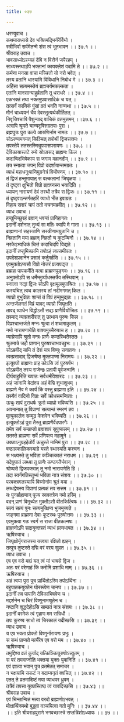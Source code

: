 ```yaml
---
title: ०३७

---
```

धरण्युवाच ।  
कथमाराध्यसे देव भक्तिमद्भिर्नरैर्विभो ।  
स्त्रीभिर्वा सर्वमेतन्मे शंस त्वं भूतभावन ।। ३७.१ ।।  
श्रीवराह उवाच ।  
भावसाध्योऽस्म्यहं देवि न वित्तैर्न जपैरहम् ।  
साध्यस्तथाऽपि भक्तानां कायक्लेशं वदामि ते ।। ३७.२ ।।  
कर्मणा मनसा वाचा मच्चित्तो यो नरो भवेत् ।  
तस्य व्रतानि धास्यामि विविधानि निबोध मे ।। ३७.३ ।।  
अहिंसा सत्यमस्तेयं ब्रह्मचर्यमकल्कता ।  
एतानि मानसान्याहुर्व्रतानि तु धराधरे ।। ३७.४ ।।  
एकभक्तं तथा नक्तमुपवासादिकं च यत् ।  
तत्सर्वं कायिकं पुंसां व्रतं भवति नान्यथा ।। ३७.५ ।।  
मौनं चाध्ययनं चैव देवस्तुत्यर्थकीर्तितत् ।  
निवृत्तिश्चापि पैशुन्याद् वाचिकं व्रतमुत्तमम् ।।३७.६ ।।  
अत्रापि श्रूयते चान्यदृषिरुग्रतपाः पुरा ।  
ब्रह्मपुत्रः पुरा कल्पे आरुणिर्नाम नामतः ।। ३७.७ ।।  
सोऽरण्यमगमत् किञ्चित् तपोर्थी द्विजसत्तमः ।  
तपस्तेपे ततस्तस्मिन्नुपवासपरायणः ।। ३७.८ ।।  
देविकायास्तटे रम्ये सोऽवसद् ब्राह्मणः किल ।  
कदाचिदभिषेकाय स जगाम महानदीम् ।। ३७.९ ।।  
तत्र स्नात्वा जपन् विप्रो ददर्शायान्तमग्रतः ।  
व्याधं महाधनुःपाणिमुग्रनेत्रं विभीषणम् ।। ३७.१० ।।  
तं द्विजं हन्तुमायात् स वल्कलानां जिघृक्षया ।  
तं दृष्ट्वा क्षुभितो विप्रो ब्रह्मघ्नस्य भयादिति ।  
ध्यायन् नारायणं देवं तस्थौ तत्रैव स द्विजः ।। ३७.११ ।।  
तं दृष्ट्वाऽन्तर्गतहरिं व्याधो भीत इवाग्रतः ।  
विहाय सशरं चापं ततो वचनमब्रवीत् ।। ३७.१२ ।।  
व्याध उवाच ।  
हन्तुमिच्छुरहं ब्रह्मन् भवन्तं प्रागिहागतः ।  
इदानीं दर्शनात् तुभ्यं सा मतिः क्वापि मे गाता ।। ३७.१३ ।।  
ब्राह्मणानां सहस्त्राणि सस्त्रीणामयुतानि च ।  
निहतानि मया ब्रह्मन् निहतौ च कुटम्बिनौ ।। ३७.१४ ।।  
नरकेऽभ्यधिकं चित्तं कदाचिदपि विद्यते ।  
इदानीं तप्तुमिच्छामि तपोऽहं त्वत्समीपतः ।  
उपदेशप्रदानेन प्रसादं कर्तुमर्हसि ।। ३७.१५ ।।  
एवमुक्तोऽप्यसौ विप्रो नोत्तरं प्रत्यपद्यत ।  
ब्रह्महा पापकर्मेति मत्वा ब्राह्मणपुङ्गवः ।। ३७.१६ ।।  
अनुक्तोऽपि स धर्मेप्सुर्व्याधस्तत्रैव तस्थिवान् ।  
स्नात्वा नद्यां द्विजः सोऽपि वृक्षमूलमुपाश्रितः ।। ३७.१७ ।।  
कस्यचित् त्वथ कालस्य तां नदीमगमत् किल ।  
व्याघ्रो बुभुक्षितः शान्तं तं विप्रं हन्तुमुद्यतः ।। ३७.१८ ।।  
अन्तर्जलगतं विप्रं यावद् व्याघ्रो जिघृक्षति ।  
तावद् व्याधेन विद्धोऽसौ सद्यः प्राणैर्वियोजितः ।। ३७.१९ ।।  
तस्माद् व्याघ्रशरीरात् तु उत्थाय पुरुषः किल ।  
विप्रश्चान्तर्जले मग्नः श्रुत्वा तं शब्दमाकुलम् ।  
नमो नारायणायेति वाक्यमुच्चैरुवाच ह ।। ३७.२० ।।  
व्याघ्रेणापि श्रुतो मन्त्रः प्राणैः कण्ठस्थितैस्ततः ।  
श्रुतमात्रे जहौ प्राणान् पुरुषश्चाभवच्छुभः ।। ३७.२१ ।।  
सोऽब्रवीद् यामि तं देशं यत्र विष्णुः सनातनः ।  
त्वत्प्रसादाद् द्विजश्रेष्ठ मुक्तपाप्मा निरामयः ।। ३७.२२ ।।  
इत्युक्तो ब्राह्मणः प्राह कोऽसि त्वं पुरुषर्षभ ।  
सोऽब्रवीत् तस्य राजेन्द्रः प्रतापी पूर्वजन्मनि ।  
दीर्घबाहुरिति ख्यातः सर्वधर्मविशारदः ।। ३७.२३ ।।  
अहं जानामि वेदांश्च अहं वेद्मि शुभाशुभम् ।  
ब्राह्मणे नैव मे कार्यं किं वस्तु ब्राह्मणा इति ।। ३७.२४ ।।  
तस्यैवं वादिनो विप्राः सर्वे क्रोधसमन्विताः ।  
ऊचुः शापं दुराधर्षः क्रूरो व्याघ्रो भविष्यसि ।। ३७.२५ ।।  
अवमानात् तु विप्राणां सत्यान्तं स्मरणं तव ।  
मृत्युकालेन सम्मूढ केशवेन भविष्यति ।। ३७.२६ ।।  
इत्युक्तोऽहं पुरा तैस्तु ब्राह्मणैर्वेदपारगैः ।  
तमेव सर्वं सम्प्राप्तो ब्रह्मशापं सुपुष्कलम् ।। ३७.२७ ।।  
ततस्ते ब्राह्मणा सर्वे प्रणिपत्य महामुने ।  
उक्ताऽनुग्रहहेतोर्वै ऊचुस्ते मामिमं पुरा ।। ३७.२८ ।।  
षष्ठान्नकालिकस्याग्रे यस्ते स्थास्यति कश्चन ।  
स भक्ष्यस्ते तु भविता कञ्चित्कालं नराधम ।। ३७.२९ ।।  
यदेषुघातं लब्ध्वा तु प्राणैः कण्ठगतैर्भवान् ।  
श्रोष्यसे द्विजवक्त्रात् तु नमो नारायणेति हि ।  
तदा स्वर्गगतिस्तुभ्यं भविता नात्र संशयः ।। ३७.३० ।।  
परवक्त्रगतस्यापि विष्णोर्नाम श्रुतं मया ।  
लब्धद्वेषस्य विप्राणां प्रत्यक्षं तव सत्तम ।। ३७.३१ ।।  
यः पुनर्ब्राह्मणान् पूज्य स्ववक्त्रेण नमो हरिम् ।  
वदन् प्राणं विमुच्येत मुक्तौऽसौ वीतकिल्बिषः ।।। ३७.३२ ।।  
सत्यं सत्यं पुनः सत्यमुत्क्षिप्य भुजमुच्यते ।  
जङ्गमा ब्राह्मणा देवाः कूटस्थः पुरुषोत्तमः ।। ३७.३३ ।।  
एवमुक्त्वा गतः स्वर्गं स राजा वीतकल्मषः ।  
ब्राह्मणोऽपि सदायुक्तस्तं व्याधं प्रत्यभाषत ।। ३७.३४ ।।  
ऋषिरुवाच ।  
जिघृक्षोर्मृगराजस्य यत्त्वया रक्षितो ह्यहम् ।  
तत्पुत्र तुष्टस्ते दद्मि वरं वरय सुव्रत ।। ३७.३५ ।।  
व्याध उवाच ।  
एष एव वरो मह्यं यत् त्वं मां भाषसे द्विज ।  
अतः परं वरेणाहं किं करोमि प्रशाधि माम् ।। ३७.३६ ।।  
ऋषिरुवाच ।  
अहं त्वया पुरा पुत्र प्रार्थितोऽस्मि तपोऽर्थिना ।  
बहुपातकयुक्तेन घोररूपेण चानघ ।। ३७.३७ ।।  
इदानीं तव पापानि देविकाभिषवेण च ।  
मद्दर्शनेन च चिरं विष्णुनामश्रुतेन च ।  
नष्टानि शुद्धदेहोऽसि साम्प्रतं नात्र संशयः ।। ३७.३८ ।।  
इदानीं वरमेकं त्वं गृहाण मम सन्निधौ ।  
तपः कुरुष्व साधो त्वं चिरकालं यदीच्छसि ।। ३७.३९ ।।  
व्याध उवाच ।  
य एष भवता प्रोक्तो विष्णुर्नारायणः प्रभुः ।  
स कथं प्राप्यते मर्त्यैरेष एव वरो मम ।। ३७.४० ।।  
ऋषिरुवाच ।  
तमुद्दिश्य व्रतं कुर्याद् यत्किञ्चित्पुरुषोऽच्युतम् ।  
स परं तमवाप्नोति भक्तया युक्तः पुमानिति ।। ३७.४१ ।।  
एवं ज्ञात्वा भवान् पुत्र व्रतमेतत् समाचर ।  
न भक्षयामि सकटं न वदाम्यनृतं क्वचित् ।। ३७.४२ ।।  
एतत् ते व्रतमादिष्टं मया व्याधवर ध्रुवम् ।  
तत्रैवं तपसा युक्तस्तिष्ठ त्वं यावदिच्छसि ।। ३७.४३ ।।  
श्रीवराह उवाच ।  
एवं चिन्तान्वितं मत्वा वरदो ब्राह्मणोऽभवत् ।  
मोक्षार्थिनमथो बुद्ध्वा वञ्चयित्वा गतो मुनिः ।। ३७.४४ ।।  
।। इति श्रीवराहपुराणे भगवच्छास्त्रे सप्तत्रिंशोऽध्यायः ।। ३७ ।।